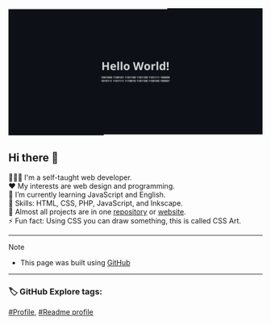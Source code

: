 
<picture>
  <source media="(prefers-color-scheme: dark)" srcset="github-profile-banner-dark.png">
  <source media="(prefers-color-scheme: light)" srcset="github-profile-banner-light.png">
  <img alt="Shows an illustrated sun in light mode and a moon with stars in dark mode." src="github-profile-banner-dark.png">
</picture>

## Hi there 👋

👨🏻‍💻 I'm a self-taught web developer.  
❤️ My interests are web design and programming.  
🌱 I’m currently learning JavaScript and English.  
🔨 Skills: HTML, CSS, PHP, JavaScript, and Inkscape.  
📁 Almost all projects are in one [repository](https://github.com/irvirty/irvirty.pages.dev) or [website](https://irvirty.pages.dev/).  
⚡ Fun fact: Using CSS you can draw something, this is called CSS Art.     

---
  
> [!NOTE]
> - This page was built using [GitHub](https://github.com/)  
  
---
  
### 🏷️ GitHub Explore tags:  

[#Profile](https://github.com/topics/profile),
[#Readme profile](https://github.com/topics/readme-profile)

<!--
**username/username** is a ✨ _special_ ✨ repository because its `README.md` (this file) appears on your GitHub profile.

Here are some ideas to get you started:

- 🔭 I’m currently working on ...
- 🌱 I’m currently learning ...
- 👯 I’m looking to collaborate on ...
- 🤔 I’m looking for help with ...
- 💬 Ask me about ...
- 📫 How to reach me: ...
- 😄 Pronouns: ...
- ⚡ Fun fact: ...
-->
